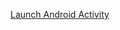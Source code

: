 [Launch Android Activity](https://schaeferchristian.github.io/trustedwebactivitydemo/handleOnWebOrInApp?message=greetingsFromWeb&source=gitpage&param3=500)